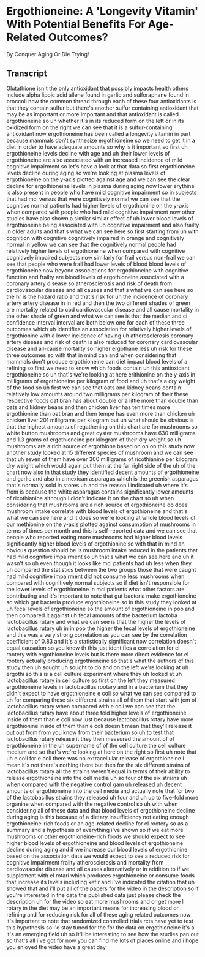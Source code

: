 # Ergothioneine: A 'Longevity Vitamin' With Potential Benefits For Age-Related Outcomes?

By Conquer Aging Or Die Trying! 


## Transcript

Glutathione isn't the only antioxidant that possibly impacts health others include alpha lipoic acid allene found in garlic and sulforaphane found in broccoli now the common thread through each of these four antioxidants is that they contain sulfur but there's another sulfur containing antioxidant that may be as important or more important and that antioxidant is called ergothioneine so uh whether it's in its reduced form on the left or in its oxidized form on the right we can see that it is a sulfur-containing antioxidant now ergothioneine has been called a longevity vitamin in part because mammals don't synthesize ergothioneine so we need to get it in a diet in order to have adequate amounts so why is it important so first uh ergothioneine levels decline with age and uh their lower levels of ergothioneine are also associated with an increased incidence of mild cognitive impairment so let's have a look at that data so first ergothioneine levels decline during aging so we're looking at plasma levels of ergothioneine on the y-axis plotted against age and we can see the clear decline for ergothioneine levels in plasma during aging now lower erythine is also present in people who have mild cognitive impairment so in subjects that had mci versus that were cognitively normal we can see that the cognitive normal patients had higher levels of ergothionine on the y-axis when compared with people who had mild cognitive impairment now other studies have also shown a similar similar effect of uh lower blood levels of ergothioneine being associated with uh cognitive impairment and also frailty in older adults and that's what we can see here so first starting from uh with cognition with cognitive cognitively impaired in orange and cognitively normal in yellow we can see that the cognitively normal people had relatively higher levels of ergothioneine when compared with cognitive cognitively impaired subjects now similarly for frail versus non-frail we can see that people who were frail had lower levels of blood blood levels of ergothioneine now beyond associations for ergothioneine with cognitive function and frailty are blood levels of ergothioneine associated with a coronary artery disease so atherosclerosis and risk of death from cardiovascular disease and all causes and that's what we can see here so the hr is the hazard ratio and that's risk for uh the incidence of coronary artery artery disease in in red and then the two different shades of green are mortality related to cbd cardiovascular disease and all cause mortality in the other shade of green and what we can see is that the median and ci confidence interval interval are both below one for each of these three outcomes which uh identifies an association for relatively higher levels of ergothionine with a lower incidence of having uh atherosclerosis coronary artery disease and risk of death is also reduced for coronary cardiovascular disease and all-cause mortality so higher ergothane less uh risk for these three outcomes so with that in mind can and when considering that mammals don't produce ergothioneine can diet impact blood levels of a refining so first we need to know which foods contain uh this antioxidant ergothioneine so uh that's we're looking at here erithionine on the y-axis in milligrams of ergothioneine per kilogram of food and uh that's a dry weight of the food so uh first we can see that oats and kidney beans contain relatively low amounts around two milligrams per kilogram of their these respective foods oat bran has about double or a little more than double than oats and kidney beans and then chicken liver has ten times more ergothionine than oat bran and then tempe has even more than chicken uh chicken liver 201 milligrams per kilogram but uh what should be obvious is that the highest amounts of regathening on this chart are for mushrooms so white button mushrooms and great oyster mushrooms have 630 milligrams and 1.3 grams of ergothioneine per kilogram of their dry weight so uh mushrooms are a rich source of ergothione based on on on this study now another study looked at 15 different species of mushroom and we can see that uh seven of them have over 300 milligrams of ricothianine per kilogram dry weight which would again put them at the far right side of the uh of the chart now also in that study they identified decent amounts of ergothioneine and garlic and also in a mexican asparagus which is the greenish asparagus that's normally sold in stores uh and the reason i indicated uh where it's from is because the white asparagus contains significantly lower amounts of ricothianine although i didn't indicate it on the chart so uh when considering that mushrooms are a rich source of ergothioneine do does mushroom intake correlate with blood levels of ergothioneine and that's what we can see here and it does so we're looking at whole blood levels of our methionine on the y-axis plotted against consumption of mushrooms in terms of times per month and this is self-reported data and we can see that people who reported eating more mushrooms had higher blood levels significantly higher blood levels of ergothionine so with that in mind an obvious question should be is mushroom intake reduced in the patients that had mild cognitive impairment so uh that's what we can see here and uh it wasn't so uh even though it looks like mci patients had uh less when they uh compared the statistics between the two groups those that were caught had mild cognitive impairment did not consume less mushrooms when compared with cognitively normal subjects so if diet isn't responsible for the lower levels of ergothioneine in mci patients what other factors are contributing and it's important to note that gut bacteria make ergothioneine so which gut bacteria produce ergothioneine so in this study they looked at uh fecal levels of ergothioneine so the amount of ergothioneine in poo and then compared it against uh fecal amounts of the bacterium lactoba lactobacillus rutary and what we can see is that the higher the levels of lactobacillus rutary uh in in poo the higher the fecal levels of ergothioneine and this was a very strong correlation as you can see by the correlation coefficient of 0.83 and it's a statistically significant now correlation doesn't equal causation so you know th this just identifies a correlation for el rootery with ergothioneine levels but is there more direct evidence for el rootery actually producing ergothioneine so that's what the authors of this study then uh sought uh sought to do and on the left we're looking at uh ergothi so this is a cell culture experiment where they uh looked at uh lactobacillus rotary in cell culture so first on the left they measured ergothioneine levels in lactobacillus rootary and in a bacterium that they didn't expect to have ergothioneine e coli so what we can see compared to uh for comparing these six different strains all of them that start with jcm of lactobacillus rotary when compared with e coli we can see that the lactobacillus rutary have about three fold higher levels of ergothioneine inside of them than e coli now just because lactobacillus rotary have more ergothionine inside of them than e coli doesn't mean that they'll release it out out from from you know from their bacterium so uh to test that lactobacillus rutary release it they then measured the amount of of ergothioneine in the uh supername of of the cell culture the cell culture medium and so that's we're looking at here on the right so first uh note that uh e coli for e coli there was no extracellular release of ergothioneine i mean it's not there's nothing there but then for the six different strains of lactobacillus rotary all the strains weren't equal in terms of their ability to release ergothioneine into the cell media uh so four of the six strains uh when compared with the negative control gam uh released uh decent amounts of ergothioneine into the cell media and actually note that for two of the lactobacillus strains they released uh four and uh up to five-fold more organine when compared with the negative control so uh with when considering all of these data and that blood levels of ergothioneine decline during aging is this because of a dietary insufficiency not eating enough ergothioneine-rich foods or an age-related decline for el rootery so as a summary and a hypothesis of everything i've shown so if we eat more mushrooms or other ergothioneine-rich foods we should expect to see higher blood levels of ergothioneine and blood levels of ergothioneine decline during aging and if we increase our blood levels of ergothionine based on the association data we would expect to see a reduced risk for cognitive impairment frailty atherosclerosis and mortality from cardiovascular disease and all causes alternatively or in addition to if we supplement with el rotari which produces ergothioneine or consume foods that increase its levels including kefir and i've indicated the citation that uh showed that and i'll put all of the papers for the video in the description so if you're interested in the data the published data just please check the description uh for the video so eat more mushrooms and or get more l rotary in the diet may be an important means for increasing blood or refining and for reducing risk for all of these aging related outcomes now it's important to note that randomized controlled trials rcts have yet to test this hypothesis so i'd stay tuned for the for the data on ergothioneine it's a it's an emerging field uh so it'll be interesting to see how the studies pan out so that's all i've got for now you can find me lots of places online and i hope you enjoyed the video have a great day
